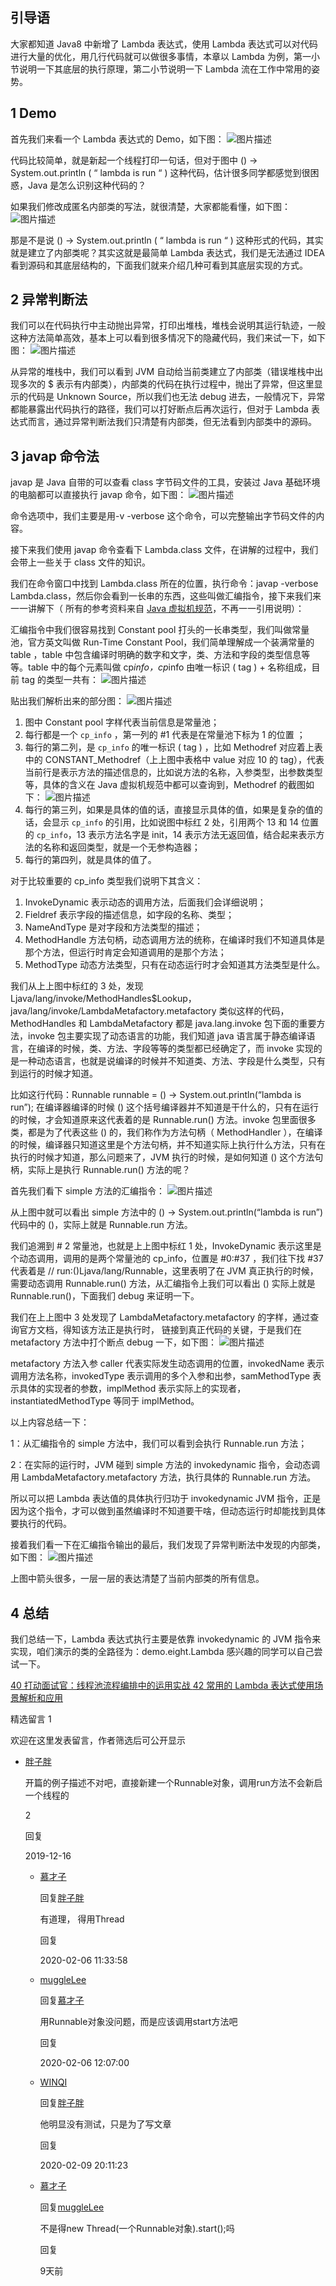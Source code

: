 ## 引导语

大家都知道 Java8 中新增了 Lambda 表达式，使用 Lambda 表达式可以对代码进行大量的优化，用几行代码就可以做很多事情，本章以 Lambda 为例，第一小节说明一下其底层的执行原理，第二小节说明一下 Lambda 流在工作中常用的姿势。



## 1 Demo

首先我们来看一个 Lambda 表达式的 Demo，如下图：
![图片描述](http://img.mukewang.com/5dd5fe830001211007440492.png)

代码比较简单，就是新起一个线程打印一句话，但对于图中 () -> System.out.println ( “ lambda is run “ ) 这种代码，估计很多同学都感觉到很困惑，Java 是怎么识别这种代码的？

如果我们修改成匿名内部类的写法，就很清楚，大家都能看懂，如下图：
![图片描述](http://img.mukewang.com/5dd5fe980001358906980558.png)

那是不是说 () -> System.out.println ( “ lambda is run “ ) 这种形式的代码，其实就是建立了内部类呢？其实这就是最简单 Lambda 表达式，我们是无法通过 IDEA 看到源码和其底层结构的，下面我们就来介绍几种可看到其底层实现的方式。



## 2 异常判断法

我们可以在代码执行中主动抛出异常，打印出堆栈，堆栈会说明其运行轨迹，一般这种方法简单高效，基本上可以看到很多情况下的隐藏代码，我们来试一下，如下图：
![图片描述](http://img.mukewang.com/5dd5fea9000187c107670699.png)

从异常的堆栈中，我们可以看到 JVM 自动给当前类建立了内部类（错误堆栈中出现多次的 $ 表示有内部类），内部类的代码在执行过程中，抛出了异常，但这里显示的代码是 Unknown Source，所以我们也无法 debug 进去，一般情况下，异常都能暴露出代码执行的路径，我们可以打好断点后再次运行，但对于 Lambda 表达式而言，通过异常判断法我们只清楚有内部类，但无法看到内部类中的源码。



## 3 javap 命令法

javap 是 Java 自带的可以查看 class 字节码文件的工具，安装过 Java 基础环境的电脑都可以直接执行 javap 命令，如下图：
![图片描述](http://img.mukewang.com/5dd5fec0000181d909200570.png)

命令选项中，我们主要是用-v -verbose 这个命令，可以完整输出字节码文件的内容。

接下来我们使用 javap 命令查看下 Lambda.class 文件，在讲解的过程中，我们会带上一些关于 class 文件的知识。

我们在命令窗口中找到 Lambda.class 所在的位置，执行命令：javap -verbose Lambda.class，然后你会看到一长串的东西，这些叫做汇编指令，接下来我们来一一讲解下（ 所有的参考资料来自 [Java 虚拟机规范](https://docs.oracle.com/javase/specs/jvms/se8/html/jvms-4.html#jvms-4.4)，不再一一引用说明）：

汇编指令中我们很容易找到 Constant pool 打头的一长串类型，我们叫做常量池，官方英文叫做 Run-Time Constant Pool，我们简单理解成一个装满常量的 table ，table 中包含编译时明确的数字和文字，类、方法和字段的类型信息等等。table 中的每个元素叫做 cp*info，cp*info 由唯一标识 ( tag ) + 名称组成，目前 tag 的类型一共有：
![图片描述](http://img.mukewang.com/5dd5fedc00012eb605020734.png)

贴出我们解析出来的部分图：
![图片描述](http://img.mukewang.com/5dd5fee90001bf8118760941.png)

1. 图中 Constant pool 字样代表当前信息是常量池；
2. 每行都是一个 `cp_info` ，第一列的 #1 代表是在常量池下标为 1 的位置 ；
3. 每行的第二列，是 `cp_info` 的唯一标识 ( tag ) ，比如 Methodref 对应着上表中的 CONSTANT_Methodref（上上图中表格中 value 对应 10 的 tag），代表当前行是表示方法的描述信息的，比如说方法的名称，入参类型，出参数类型等，具体的含义在 Java 虚拟机规范中都可以查询到，Methodref 的截图如下：
   ![图片描述](http://img.mukewang.com/5dd5ff070001ff6219441450.png)
4. 每行的第三列，如果是具体的值的话，直接显示具体的值，如果是复杂的值的话，会显示 `cp_info` 的引用，比如说图中标红 2 处，引用两个 13 和 14 位置的 `cp_info`，13 表示方法名字是 init，14 表示方法无返回值，结合起来表示方法的名称和返回类型，就是一个无参构造器；
5. 每行的第四列，就是具体的值了。

对于比较重要的 cp_info 类型我们说明下其含义：

1. InvokeDynamic 表示动态的调用方法，后面我们会详细说明；
2. Fieldref 表示字段的描述信息，如字段的名称、类型；
3. NameAndType 是对字段和方法类型的描述；
4. MethodHandle 方法句柄，动态调用方法的统称，在编译时我们不知道具体是那个方法，但运行时肯定会知道调用的是那个方法；
5. MethodType 动态方法类型，只有在动态运行时才会知道其方法类型是什么。

我们从上上图中标红的 3 处，发现 Ljava/lang/invoke/MethodHandles$Lookup，java/lang/invoke/LambdaMetafactory.metafactory 类似这样的代码，MethodHandles 和 LambdaMetafactory 都是 java.lang.invoke 包下面的重要方法，invoke 包主要实现了动态语言的功能，我们知道 java 语言属于静态编译语言，在编译的时候，类、方法、字段等等的类型都已经确定了，而 invoke 实现的是一种动态语言，也就是说编译的时候并不知道类、方法、字段是什么类型，只有到运行的时候才知道。

比如这行代码：Runnable runnable = () -> System.out.println(“lambda is run”); 在编译器编译的时候 () 这个括号编译器并不知道是干什么的，只有在运行的时候，才会知道原来这代表着的是 Runnable.run() 方法。invoke 包里面很多类，都是为了代表这些 () 的，我们称作为方法句柄（ MethodHandler ），在编译的时候，编译器只知道这里是个方法句柄，并不知道实际上执行什么方法，只有在执行的时候才知道，那么问题来了，JVM 执行的时候，是如何知道 () 这个方法句柄，实际上是执行 Runnable.run() 方法的呢？

首先我们看下 simple 方法的汇编指令：
![图片描述](http://img.mukewang.com/5dd5ff170001644407650528.png)

从上图中就可以看出 simple 方法中的 () -> System.out.println(“lambda is run”) 代码中的 ()，实际上就是 Runnable.run 方法。

我们追溯到 # 2 常量池，也就是上上图中标红 1 处，InvokeDynamic 表示这里是个动态调用，调用的是两个常量池的 cp_info，位置是 #0:#37 ，我们往下找 #37 代表着是 // run:()Ljava/lang/Runnable，这里表明了在 JVM 真正执行的时候，需要动态调用 Runnable.run() 方法，从汇编指令上我们可以看出 () 实际上就是 Runnable.run()，下面我们 debug 来证明一下。

我们在上上图中 3 处发现了 LambdaMetafactory.metafactory 的字样，通过查询官方文档，得知该方法正是执行时， 链接到真正代码的关键，于是我们在 metafactory 方法中打个断点 debug 一下，如下图：
![图片描述](http://img.mukewang.com/5dd5ff2d0001ae9417980859.png)

metafactory 方法入参 caller 代表实际发生动态调用的位置，invokedName 表示调用方法名称，invokedType 表示调用的多个入参和出参，samMethodType 表示具体的实现者的参数，implMethod 表示实际上的实现者，instantiatedMethodType 等同于 implMethod。

以上内容总结一下：

1：从汇编指令的 simple 方法中，我们可以看到会执行 Runnable.run 方法；

2：在实际的运行时，JVM 碰到 simple 方法的 invokedynamic 指令，会动态调用 LambdaMetafactory.metafactory 方法，执行具体的 Runnable.run 方法。

所以可以把 Lambda 表达值的具体执行归功于 invokedynamic JVM 指令，正是因为这个指令，才可以做到虽然编译时不知道要干啥，但动态运行时却能找到具体要执行的代码。

接着我们看一下在汇编指令输出的最后，我们发现了异常判断法中发现的内部类，如下图：
![图片描述](http://img.mukewang.com/5dd5ff450001783a13491048.png)

上图中箭头很多，一层一层的表达清楚了当前内部类的所有信息。



## 4 总结

我们总结一下，Lambda 表达式执行主要是依靠 invokedynamic 的 JVM 指令来实现，咱们演示的类的全路径为：demo.eight.Lambda 感兴趣的同学可以自己尝试一下。

[40 打动面试官：线程池流程编排中的运用实战 ](http://www.imooc.com/read/47/article/882)[42 常用的 Lambda 表达式使用场景解析和应用 ](http://www.imooc.com/read/47/article/884)

精选留言 1

欢迎在这里发表留言，作者筛选后可公开显示 

- [胖子胖](http://www.imooc.com/u/7734905/articles)

  开篇的例子描述不对吧，直接新建一个Runnable对象，调用run方法不会新启一个线程的 

   2

  回复

  2019-12-16

  - [慕才子](http://www.imooc.com/u/6946410/articles)

    回复[胖子胖](http://www.imooc.com/u/7734905/articles)

    有道理， 得用Thread 

    回复

    2020-02-06 11:33:58

  - [muggleLee](http://www.imooc.com/u/7623386/articles)

    回复[慕才子](http://www.imooc.com/u/6946410/articles)

    用Runnable对象没问题，而是应该调用start方法吧 

    回复

    2020-02-06 12:07:00

  - [WINQI](http://www.imooc.com/u/2585068/articles)

    回复[胖子胖](http://www.imooc.com/u/7734905/articles)

    他明显没有测试，只是为了写文章 

    回复

    2020-02-09 20:11:23

  - [慕才子](http://www.imooc.com/u/6946410/articles)

    回复[muggleLee](http://www.imooc.com/u/7623386/articles)

    不是得new Thread(一个Runnable对象).start();吗 

    回复

    9天前